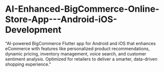 # AI-Enhanced-BigCommerce-Online-Store-App---Android-iOS-Development
"AI-powered BigCommerce Flutter app for Android and iOS that enhances eCommerce with features like personalized product recommendations, dynamic pricing, inventory management, voice search, and customer sentiment analysis. Optimized for retailers to deliver a smarter, data-driven shopping experience."

